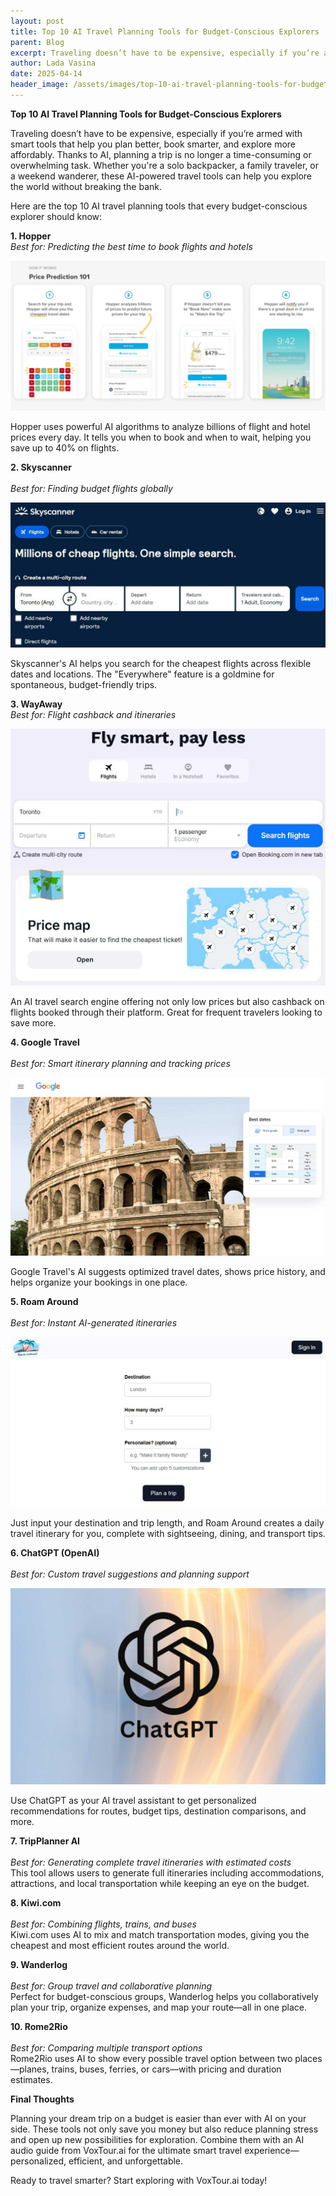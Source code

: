 ```yaml
---
layout: post
title: Top 10 AI Travel Planning Tools for Budget-Conscious Explorers
parent: Blog
excerpt: Traveling doesn’t have to be expensive, especially if you’re armed with smart tools that help you plan better, book smarter, and explore more affordably. Thanks to AI, planning a trip is no longer a time-consuming or overwhelming task. Whether you're a solo backpacker, a family traveler, or a weekend wanderer, these AI-powered travel tools can help you explore the world without breaking the bank.
author: Lada Vasina
date: 2025-04-14
header_image: /assets/images/top-10-ai-travel-planning-tools-for-budget-conscious-explorers.jpg
---
```

**Top 10 AI Travel Planning Tools for Budget-Conscious Explorers**

Traveling doesn’t have to be expensive, especially if you’re armed with smart tools that help you plan better, book smarter, and explore more affordably. Thanks to AI, planning a trip is no longer a time-consuming or overwhelming task. Whether you're a solo backpacker, a family traveler, or a weekend wanderer, these AI-powered travel tools can help you explore the world without breaking the bank.

Here are the top 10 AI travel planning tools that every budget-conscious explorer should know:


**1. Hopper**<br>
*Best for: Predicting the best time to book flights and hotels*<br>

![Hopper - how it works?](/assets/images/top-10-ai-travel-planning-tools-for-budget-conscious-explorers-hopper.jpg)

Hopper uses powerful AI algorithms to analyze billions of flight and hotel prices every day. It tells you when to book and when to wait, helping you save up to 40% on flights.

**2. Skyscanner**<br>  
*Best for: Finding budget flights globally*<br>

![Skyscanner](/assets/images/top-10-ai-travel-planning-tools-for-budget-conscious-explorers-skyscanner.jpg)

Skyscanner's AI helps you search for the cheapest flights across flexible dates and locations. The "Everywhere" feature is a goldmine for spontaneous, budget-friendly trips.

**3. WayAway**<br> 
*Best for: Flight cashback and itineraries*<br>

![WayAway](/assets/images/top-10-ai-travel-planning-tools-for-budget-conscious-explorers-wayaway.jpg)

An AI travel search engine offering not only low prices but also cashback on flights booked through their platform. Great for frequent travelers looking to save more.

**4. Google Travel**<br>  
*Best for: Smart itinerary planning and tracking prices*<br>

![WayAway](/assets/images/top-10-ai-travel-planning-tools-for-budget-conscious-explorers-google.jpg)

Google Travel's AI suggests optimized travel dates, shows price history, and helps organize your bookings in one place.

**5. Roam Around**<br>  
*Best for: Instant AI-generated itineraries*<br>

![WayAway](/assets/images/top-10-ai-travel-planning-tools-for-budget-conscious-explorers-roamaround.jpg)

Just input your destination and trip length, and Roam Around creates a daily travel itinerary for you, complete with sightseeing, dining, and transport tips.

**6. ChatGPT (OpenAI)**<br>  
*Best for: Custom travel suggestions and planning support*<br>

![WayAway](/assets/images/top-10-ai-travel-planning-tools-for-budget-conscious-explorers-chatgpt.jpg)

Use ChatGPT as your AI travel assistant to get personalized recommendations for routes, budget tips, destination comparisons, and more.

**7. TripPlanner AI**<br>  
*Best for: Generating complete travel itineraries with estimated costs*<br>
This tool allows users to generate full itineraries including accommodations, attractions, and local transportation while keeping an eye on the budget.

**8. Kiwi.com**<br>  
*Best for: Combining flights, trains, and buses*<br>
Kiwi.com uses AI to mix and match transportation modes, giving you the cheapest and most efficient routes around the world.

**9. Wanderlog**<br>  
*Best for: Group travel and collaborative planning*<br>
Perfect for budget-conscious groups, Wanderlog helps you collaboratively plan your trip, organize expenses, and map your route—all in one place.

**10. Rome2Rio**<br>  
*Best for: Comparing multiple transport options*<br>
Rome2Rio uses AI to show every possible travel option between two places—planes, trains, buses, ferries, or cars—with pricing and duration estimates.


**Final Thoughts**

Planning your dream trip on a budget is easier than ever with AI on your side. These tools not only save you money but also reduce planning stress and open up new possibilities for exploration. Combine them with an AI audio guide from VoxTour.ai for the ultimate smart travel experience—personalized, efficient, and unforgettable.

Ready to travel smarter? Start exploring with VoxTour.ai today!


